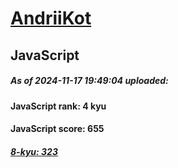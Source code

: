 # [AndriiKot](https://www.codewars.com/users/AndriiKot) 
## JavaScript

##### As of 2024-11-17 19:49:04 uploaded:

#### JavaScript rank: 4 kyu

#### JavaScript score: 655

##### [8-kyu: 323](https://github.com/AndriiKot/JavaScript__CodeWars/tree/main/kyu-8)

